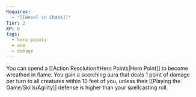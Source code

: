 ```yaml
---
Requires:
  - "[[Revel in Chaos]]"
Tier: 2
XP: 6
tags:
  - hero-points
  - aoe
  - damage
---
```


You can spend a [[Action Resolution#Hero Points|Hero Point]] to become wreathed in flame. You gain a scorching aura that deals 1 point of damage per turn to all creatures within 10 feet of you, unless their [[Playing the Game/Skills/Agility]] defense is higher than your spellcasting roll.
